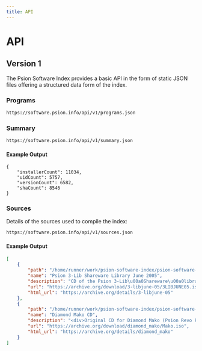 ```yaml
---
title: API
---
```


# API

## Version 1

The Psion Software Index provides a basic API in the form of static JSON files offering a structured data form of the index.

### Programs

```txt
https://software.psion.info/api/v1/programs.json
```

### Summary

```txt
https://software.psion.info/api/v1/summary.json
```

#### Example Output

```
{
    "installerCount": 11034,
    "uidCount": 5757,
    "versionCount": 6582,
    "shaCount": 8546
}
```

### Sources

Details of the sources used to compile the index:

```txt
https://software.psion.info/api/v1/sources.json
```

#### Example Output

```json
[
    {
        "path": "/home/runner/work/psion-software-index/psion-software-index/_assets/3-libjune-05/3LIBJUNE05.iso",
        "name": "Psion 3-Lib Shareware Library June 2005",
        "description": "CD of the Psion 3-Lib\u00a0Shareware\u00a0library for Psion PDA's\u00a0",
        "url": "https://archive.org/download/3-libjune-05/3LIBJUNE05.iso",
        "html_url": "https://archive.org/details/3-libjune-05"
    },
    {
        "path": "/home/runner/work/psion-software-index/psion-software-index/_assets/diamond_mako/Mako.iso",
        "name": "Diamond Mako CD",
        "description": "<div>Original CD for Diamond Mako (Psion Revo Plus).</div><div><br /></div><div>This CD contains many programs to help you make better use of your Diamond Mako.\u00a0</div><div><br /></div><div><div>-----</div>Here is the original disk image in NRG (Nero) format and the converted to ISO version file</div>",
        "url": "https://archive.org/download/diamond_mako/Mako.iso",
        "html_url": "https://archive.org/details/diamond_mako"
    }
]

```
